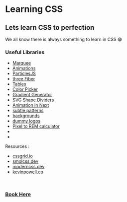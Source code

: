 # Learning CSS

## Lets learn CSS to perfection

We all know there is always something to learn in CSS 😁

### Useful Libraries

- [Marquee](https://www.react-fast-marquee.com/)
- [Animations](https://www.framer.com/motion/)
- [ParticlesJS](https://vincentgarreau.com/particles.js/#default)
- [three Fiber](https://docs.pmnd.rs/react-three-fiber/getting-started/introduction)
- [Tables](https://tanstack.com/table/v8/)
- [Color Picker](https://coolors.co/)
- [Gradient Generator](https://www.joshwcomeau.com/gradient-generator/)
- [SVG Shape Dividers](https://shapedividers.com/)
- [Animation in Next](https://github.com/ritmillio/next-reveal)
- [subtle patterns](https://www.toptal.com/designers/subtlepatterns/)
- [backgrounds](https://www.svgbackgrounds.com/)
- [dummy logos](https://logoipsum.com/)
- [Pixel to REM calculator](https://nekocalc.com/px-to-rem-converter)
- []()
- []()

Resources :

- [cssgrid.io](https://cssgrid.io/)
- [smolcss.dev](https://smolcss.dev/)
- [moderncss.dev](https://moderncss.dev/)
- [kevinpowell.co](https://www.kevinpowell.co/courses/)

<br>

### [Book Here](https://github.com/shehza-d/Learning-Resources/tree/main/02.%20UX-UI%20design%20and%20CSS)
